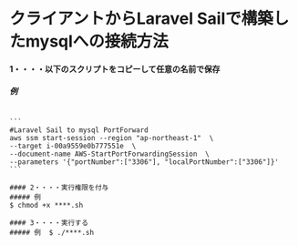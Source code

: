 # クライアントからLaravel Sailで構築したmysqlへの接続方法

#### 1・・・・以下のスクリプトをコピーして任意の名前で保存
##### 例  
~~~$ ****.sh~~~

```
#Laravel Sail to mysql PortForward
aws ssm start-session --region "ap-northeast-1"  \
--target i-00a9559e0b777551e  \
--document-name AWS-StartPortForwardingSession  \
--parameters '{"portNumber":["3306"], "localPortNumber":["3306"]}'
```

#### 2・・・・実行権限を付与
##### 例  
$ chmod +x ****.sh

#### 3・・・・実行する
##### 例  $ ./****.sh


